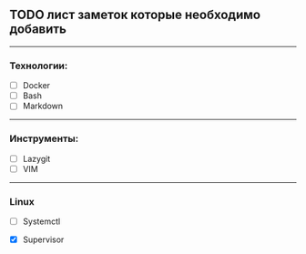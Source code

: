 ## TODO лист заметок которые необходимо добавить

---

### Технологии:
  * [ ] Docker
  * [ ] Bash
  * [ ] Markdown

---

### Инструменты:
  * [ ] Lazygit
  * [ ] VIM  

---

### Linux
  * [ ] Systemctl
  * [x] Supervisor
  
